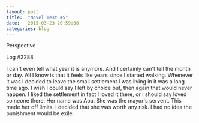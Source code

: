 ```yaml
---
layout: post
title:  "Novel Test #5"
date:   2015-03-23 20:59:00
categories: blog
---
```


Perspective

Log #2288

I can't even tell what year it is anymore. And I certainly can't tell the month or day. All  I know is that it feels like years since I started walking. Whenever it was I decided to leave the small settlement I was living in it was a long time ago. I wish I could say I left by choice but, then again that would never happen. I liked the settlement in fact I loved it there, or I should say loved someone there. Her name was Aoa. She was the mayor's servent. This made her off limits. I decided that she was worth any risk. I had no idea the punishment would be exile.
